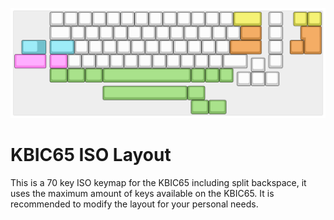 ![KBIC65 layout options](https://github.com/b-karl/KBIC65/blob/main/img/layout-options.svg)

# KBIC65 ISO Layout

This is a 70 key ISO keymap for the KBIC65 including split backspace, it uses the maximum amount of keys available on the KBIC65. It is recommended to modify the layout for your personal needs.
